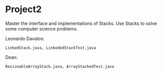 # Project2
Master the interface and implementations of Stacks. Use Stacks to solve some computer science problems.


Leonardo Davalos:

    LinkedStack.java, LinkededStackTest.java
Dean:
   
    ResizeableArrayStack.java, ArrayStackedTest.java

